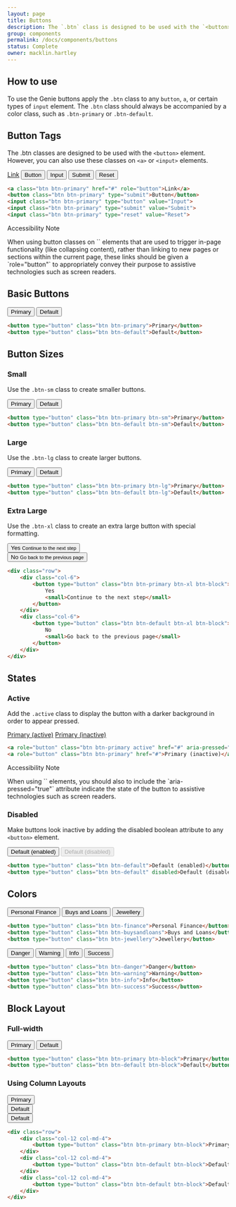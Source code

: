 ```yaml
---
layout: page
title: Buttons
description: The `.btn` class is designed to be used with the `<button>` element. However, you can also use these classes on `<a>` or `<input>` elements (though some browsers may apply a slightly different rendering).
group: components
permalink: /docs/components/buttons
status: Complete
owner: macklin.hartley
---
```


## How to use

To use the Genie buttons apply the `.btn` class to any `button`, `a`, or certain types of `input` element. The `.btn` class should always be accompanied by a color class, such as `.btn-primary` or `.btn-default`.

## Button Tags

The .btn classes are designed to be used with the `<button>` element. However, you can also use these classes on `<a>` or `<input>` elements.

<p>
    <a class="btn btn-primary" href="#" role="button">Link</a>
    <button class="btn btn-primary" type="submit">Button</button>
    <input class="btn btn-primary" type="button" value="Input">
    <input class="btn btn-primary" type="submit" value="Submit">
    <input class="btn btn-primary" type="reset" value="Reset">
</p>

```html
<a class="btn btn-primary" href="#" role="button">Link</a>
<button class="btn btn-primary" type="submit">Button</button>
<input class="btn btn-primary" type="button" value="Input">
<input class="btn btn-primary" type="submit" value="Submit">
<input class="btn btn-primary" type="reset" value="Reset">
```

<div class="callout callout-warning">
    <div class="callout-heading">Accessibility Note</div>
    <p markdown="1">
        When using button classes on `<a>` elements that are used to trigger in-page functionality (like collapsing content), rather than linking to new pages or sections within the current page, these links should be given a `role="button"` to appropriately convey their purpose to assistive technologies such as screen readers.
    </p>
</div>

## Basic Buttons

<button type="button" class="btn btn-primary">Primary</button>
<button type="button" class="btn btn-default">Default</button>

```html
<button type="button" class="btn btn-primary">Primary</button>
<button type="button" class="btn btn-default">Default</button>
```

## Button Sizes

### Small

Use the `.btn-sm` class to create smaller buttons.

<button type="button" class="btn btn-primary btn-sm">Primary</button>
<button type="button" class="btn btn-default btn-sm">Default</button>

```html
<button type="button" class="btn btn-primary btn-sm">Primary</button>
<button type="button" class="btn btn-default btn-sm">Default</button>
```

### Large

Use the `.btn-lg` class to create larger buttons.

<button type="button" class="btn btn-primary btn-lg">Primary</button>
<button type="button" class="btn btn-default btn-lg">Default</button>

```html
<button type="button" class="btn btn-primary btn-lg">Primary</button>
<button type="button" class="btn btn-default btn-lg">Default</button>
```

### Extra Large

Use the `.btn-xl` class to create an extra large button with special formatting.

<p>
    <div class="row">
        <div class="col-6">
            <button type="button" class="btn btn-primary btn-xl btn-block">
                Yes
                <small>Continue to the next step</small>
            </button>
        </div>
        <div class="col-6">
            <button type="button" class="btn btn-default btn-xl btn-block">
                No
                <small>Go back to the previous page</small>
            </button>
        </div>
    </div>
</p>

```html
<div class="row">
    <div class="col-6">
        <button type="button" class="btn btn-primary btn-xl btn-block">
            Yes
            <small>Continue to the next step</small>
        </button>
    </div>
    <div class="col-6">
        <button type="button" class="btn btn-default btn-xl btn-block">
            No
            <small>Go back to the previous page</small>
        </button>
    </div>
</div>
```

## States

### Active

Add the `.active` class to display the button with a darker background in order to appear pressed.

<p>
    <a role="button" class="btn btn-primary active" href="#" aria-pressed="true">Primary (active)</a>
    <a role="button" class="btn btn-primary" href="#">Primary (inactive)</a>
</p>

```html
<a role="button" class="btn btn-primary active" href="#" aria-pressed="true">Primary (active)</a>
<a role="button" class="btn btn-primary" href="#">Primary (inactive)</a>
```

<div class="callout callout-warning">
    <div class="callout-heading">Accessibility Note</div>
    <p markdown="1">
        When using `<a>` elements, you should also to include the `aria-pressed="true"` attribute indicate the state of the button to assistive technologies such as screen readers.
    </p>
</div>

### Disabled

Make buttons look inactive by adding the disabled boolean attribute to any `<button>` element.

<p>
    <button type="button" class="btn btn-default">Default (enabled)</button>
    <button type="button" class="btn btn-default" disabled>Default (disabled)</button>
</p>

```html
<button type="button" class="btn btn-default">Default (enabled)</button>
<button type="button" class="btn btn-default" disabled>Default (disabled)</button>
```

## Colors

<button type="button" class="btn btn-finance">Personal Finance</button>
<button type="button" class="btn btn-buysandloans">Buys and Loans</button>
<button type="button" class="btn btn-jewellery">Jewellery</button>

```html
<button type="button" class="btn btn-finance">Personal Finance</button>
<button type="button" class="btn btn-buysandloans">Buys and Loans</button>
<button type="button" class="btn btn-jewellery">Jewellery</button>
```

<button type="button" class="btn btn-danger">Danger</button>
<button type="button" class="btn btn-warning">Warning</button>
<button type="button" class="btn btn-info">Info</button>
<button type="button" class="btn btn-success">Success</button>

```html
<button type="button" class="btn btn-danger">Danger</button>
<button type="button" class="btn btn-warning">Warning</button>
<button type="button" class="btn btn-info">Info</button>
<button type="button" class="btn btn-success">Success</button>
```

## Block Layout

### Full-width

<button type="button" class="btn btn-primary btn-block">Primary</button>
<button type="button" class="btn btn-default btn-block">Default</button>

```html
<button type="button" class="btn btn-primary btn-block">Primary</button>
<button type="button" class="btn btn-default btn-block">Default</button>
```

### Using Column Layouts

<p>
    <div class="row">
        <div class="col-12 col-md-4">
            <button type="button" class="btn btn-primary btn-block">Primary</button>
        </div>
        <div class="col-12 col-md-4">
            <button type="button" class="btn btn-default btn-block">Default</button>
        </div>
        <div class="col-12 col-md-4">
            <button type="button" class="btn btn-default btn-block">Default</button>
        </div>
    </div>
</p>

```html
<div class="row">
    <div class="col-12 col-md-4">
        <button type="button" class="btn btn-primary btn-block">Primary</button>
    </div>
    <div class="col-12 col-md-4">
        <button type="button" class="btn btn-default btn-block">Default</button>
    </div>
    <div class="col-12 col-md-4">
        <button type="button" class="btn btn-default btn-block">Default</button>
    </div>
</div>
```